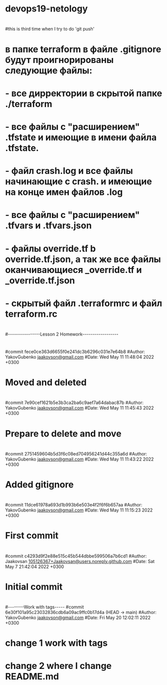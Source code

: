 # devops19-netology
#
#this is third time when I try to do 'git push'
#
# в папке terraform в файле .gitignore будут проигнорированы следующие файлы:
#
# - все дирректории в скрытой папке ./terraform
# - все файлы с "расширением" .tfstate и имеющие в имени файла .tfstate.
# - файл crash.log и все файлы начинающие с crash. и имеющие на конце имен файлов .log
# - все файлы с "расширением" .tfvars и  .tfvars.json
# - файлы override.tf b override.tf.json, а так же все файлы оканчивающиеся _override.tf и _override.tf.json
# - скрытый файл .terraformrc и файл terraform.rc 
#
#----------------Lesson 2 Homework------------------
#
#
#commit fece0ce363d6655f0e241dc3b6296c031e7e64b8
#Author: YakovGubenko <jaakovson@gmail.com>
#Date:   Wed May 11 11:48:04 2022 +0300
#
#    Moved and deleted
#
#commit 7e90cef1621b5e3b3ca2ba6c9aef7a64dabac87b
#Author: YakovGubenko <jaakovson@gmail.com>
#Date:   Wed May 11 11:45:43 2022 +0300
#
#    Prepare to delete and move
#
#commit 2751459604b5d3f6c08ed704956241d44c355a6d
#Author: YakovGubenko <jaakovson@gmail.com>
#Date:   Wed May 11 11:43:22 2022 +0300
#
#    Added gitignore
#
#commit 11dce61978a693d1b993b6e503e4f2f6f6b657aa
#Author: YakovGubenko <jaakovson@gmail.com>
#Date:   Wed May 11 11:15:23 2022 +0300
#
#    First commit
#
#commit c4293d9f2e88e515c45b544dbbe599506a7b6cd1
#Author: Jaakovsan <105126367+Jaakovsan@users.noreply.github.com>
#Date:   Sat May 7 21:42:04 2022 +0300
#
#    Initial commit
#
#--------Work with tags-----
#commit 6e30f101a95c23032836cdb6a09ac9ffc0b17d4a (HEAD -> main)
#Author: YakovGubenko <jaakovson@gmail.com>
#Date:   Fri May 20 12:02:11 2022 +0300
#
#    change 1 work with tags
#
#    change 2 where I change README.md
